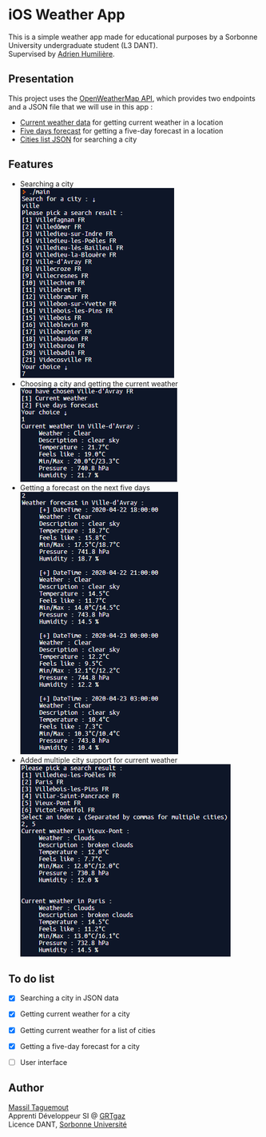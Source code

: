 # iOS Weather App #

This is a simple weather app made for educational purposes by a Sorbonne University undergraduate student (L3 DANT).  
Supervised by [Adrien Humilière](mailto:adhumi+dant@gmail.com).

## Presentation ##
This project uses the [OpenWeatherMap API](https://openweathermap.org/api), which provides two endpoints and
a JSON file that we will use in this app :  
* [Current weather data](https://openweathermap.org/current) for getting current weather in a location  
* [Five days forecast](https://openweathermap.org/forecast5) for getting a five-day forecast in a location  
* [Cities list JSON](http://bulk.openweathermap.org/sample/) for searching a city  

## Features ##

* Searching a city  
![Illustration-1](./assets/img/1.PNG)
* Choosing a city and getting the current weather  
![Illustration-2](./assets/img/2.PNG)
* Getting a forecast on the next five days  
![Illustration-3](./assets/img/3.PNG)
* Added multiple city support for current weather  
![Illustration-3](./assets/img/4.PNG)

## To do list ##

- [x] Searching a city in JSON data
- [x] Getting current weather for a city
- [x] Getting current weather for a list of cities
- [x] Getting a five-day forecast for a city
- [ ] User interface


## Author ##
[Massil Taguemout](https://www.linkedin.com/in/mtag/)  
Apprenti Développeur SI @ [GRTgaz](http://www.grtgaz.com/)  
Licence DANT, [Sorbonne Université](http://www.sorbonne-universite.fr/)
